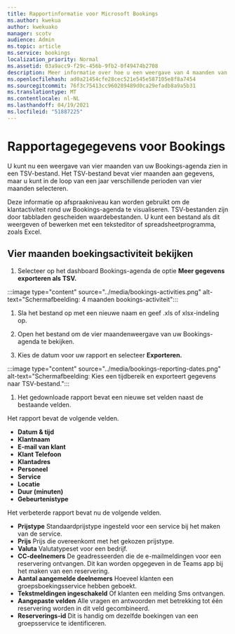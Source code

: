 ```yaml
---
title: Rapportinformatie voor Microsoft Bookings
ms.author: kwekua
author: kwekuako
manager: scotv
audience: Admin
ms.topic: article
ms.service: bookings
localization_priority: Normal
ms.assetid: 03a9acc9-f29c-456b-9fb2-0f49474b2708
description: Meer informatie over hoe u een weergave van 4 maanden van uw Bookings-activiteit kunt zien
ms.openlocfilehash: ad0a21454cfe28cec521e545e587105e8f8a7454
ms.sourcegitcommit: 76f3c75413cc960289489d0ca29efadb8a9a5b31
ms.translationtype: MT
ms.contentlocale: nl-NL
ms.lasthandoff: 04/19/2021
ms.locfileid: "51887225"
---
```

# <a name="reporting-info-for-bookings"></a>Rapportagegegevens voor Bookings

U kunt nu een weergave van vier maanden van uw Bookings-agenda zien in een TSV-bestand. Het TSV-bestand bevat vier maanden aan gegevens, maar u kunt in de loop van een jaar verschillende perioden van vier maanden selecteren.

Deze informatie op afspraakniveau kan worden gebruikt om de klantactiviteit rond uw Bookings-agenda te visualiseren. TSV-bestanden zijn door tabbladen gescheiden waardebestanden. U kunt een bestand als dit weergeven of bewerken met een teksteditor of spreadsheetprogramma, zoals Excel.

## <a name="see-four-months-of-booking-activity"></a>Vier maanden boekingsactiviteit bekijken

1. Selecteer op het dashboard Bookings-agenda de optie **Meer gegevens exporteren als TSV.**

:::image type="content" source="../media/bookings-activities.png" alt-text="Schermafbeelding: 4 maanden bookings-activiteit":::

1. Sla het bestand op met een nieuwe naam en geef .xls of xlsx-indeling op.

1. Open het bestand om de vier maandenweergave van uw Bookings-agenda te bekijken.

1. Kies de datum voor uw rapport en selecteer **Exporteren.**

:::image type="content" source="../media/bookings-reporting-dates.png" alt-text="Schermafbeelding: Kies een tijdbereik en exporteert gegevens naar TSV-bestand.":::

1. Het gedownloade rapport bevat een nieuwe set velden naast de bestaande velden.

Het rapport bevat de volgende velden.

 - **Datum & tijd**
- **Klantnaam**
- **E-mail van klant**
- **Klant Telefoon**
- **Klantadres**
- **Personeel**
- **Service**
- **Locatie**
- **Duur (minuten)**
- **Gebeurtenistype**

Het verbeterde rapport bevat nu de volgende velden.

- **Prijstype**   Standaardprijstype ingesteld voor een service bij het maken van de service.
- **Prijs**   Prijs die overeenkomt met het gekozen prijstype.
- **Valuta**   Valutatypeset voor een bedrijf.
- **CC-deelnemers**   De geadresseerden die de e-mailmeldingen voor een reservering ontvangen. Dit kan worden opgegeven in de Teams app bij het maken van een reservering.
- **Aantal aangemelde deelnemers**   Hoeveel klanten een groepsboekingsservice hebben geboekt.
- **Tekstmeldingen ingeschakeld**   Of klanten een melding Sms ontvangen.
- **Aangepaste velden**   Alle vragen en antwoorden met betrekking tot één reservering worden in dit veld gecombineerd.
- **Reserverings-id**   Dit is handig om dezelfde boekingen van een groepsservice te identificeren.
